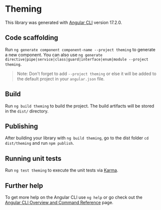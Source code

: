 # Theming

This library was generated with [Angular CLI](https://github.com/angular/angular-cli) version 17.2.0.

## Code scaffolding

Run `ng generate component component-name --project theming` to generate a new component. You can also use `ng generate directive|pipe|service|class|guard|interface|enum|module --project theming`.
> Note: Don't forget to add `--project theming` or else it will be added to the default project in your `angular.json` file. 

## Build

Run `ng build theming` to build the project. The build artifacts will be stored in the `dist/` directory.

## Publishing

After building your library with `ng build theming`, go to the dist folder `cd dist/theming` and run `npm publish`.

## Running unit tests

Run `ng test theming` to execute the unit tests via [Karma](https://karma-runner.github.io).

## Further help

To get more help on the Angular CLI use `ng help` or go check out the [Angular CLI Overview and Command Reference](https://angular.io/cli) page.
